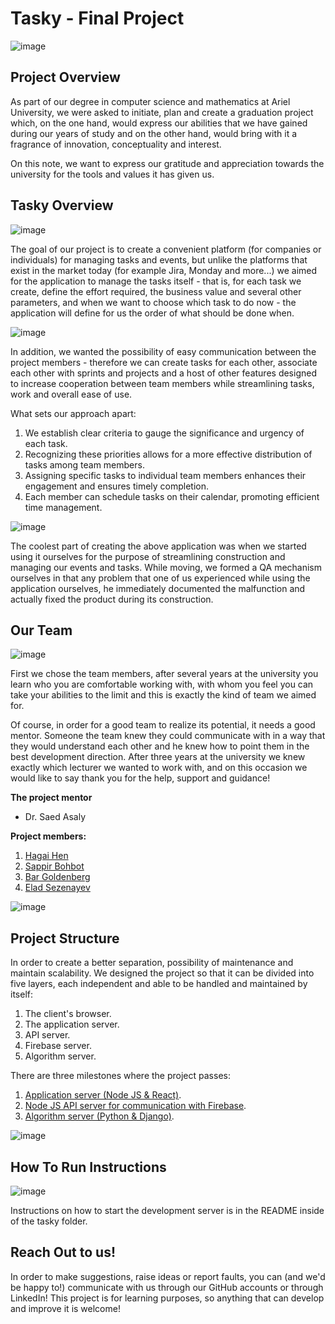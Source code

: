 # Tasky - Final Project

![image]([https://github.com/HagaiHen/Final-Project/assets/92790326/a99099e6-7f0b-42ad-a79e-3adc19c80db9](https://github-production-user-asset-6210df.s3.amazonaws.com/92790326/261790167-a99099e6-7f0b-42ad-a79e-3adc19c80db9.png?X-Amz-Algorithm=AWS4-HMAC-SHA256&X-Amz-Credential=AKIAIWNJYAX4CSVEH53A%2F20230830%2Fus-east-1%2Fs3%2Faws4_request&X-Amz-Date=20230830T084214Z&X-Amz-Expires=300&X-Amz-Signature=a9bfae2eabe5deed390c81bfcebd33ef38c1bb6956e57084ab99246a80917645&X-Amz-SignedHeaders=host&actor_id=76903853&key_id=0&repo_id=586463530))

## Project Overview
As part of our degree in computer science and mathematics at Ariel University, we were asked to initiate, plan and create a graduation project which, on the one hand, would express our abilities that we have gained during our years of study and on the other hand, would bring with it a fragrance of innovation, conceptuality and interest.<br/> 

On this note, we want to express our gratitude and appreciation towards the university for the tools and values it has given us.

## Tasky Overview
![image](https://github.com/HagaiHen/Final-Project/assets/92790326/78191ae6-22aa-4974-b119-5f895d59dc1d)


The goal of our project is to create a convenient platform (for companies or individuals) for managing tasks and events, but unlike the platforms that exist in the market today (for example Jira, Monday and more...) we aimed for the application to manage the tasks itself - that is, for each task we create, define the effort required, the business value and several other parameters, and when we want to choose which task to do now - the application will define for us the order of what should be done when.

![image](https://github.com/HagaiHen/Final-Project/assets/92790326/0a74f5fa-6390-4a9e-95dc-d64e6b7e84c1)


In addition, we wanted the possibility of easy communication between the project members - therefore we can create tasks for each other, associate each other with sprints and projects and a host of other features designed to increase cooperation between team members while streamlining tasks, work and overall ease of use.

What sets our approach apart:

1. We establish clear criteria to gauge the significance and urgency of each task.
2. Recognizing these priorities allows for a more effective distribution of tasks among team members.
3. Assigning specific tasks to individual team members enhances their engagement and ensures timely completion.
4. Each member can schedule tasks on their calendar, promoting efficient time management.

![image](https://github.com/HagaiHen/Final-Project/assets/92790326/09975e02-e7dd-48bf-a353-eca031156dd9)


The coolest part of creating the above application was when we started using it ourselves for the purpose of streamlining construction and managing our events and tasks. While moving, we formed a QA mechanism ourselves in that any problem that one of us experienced while using the application ourselves, he immediately documented the malfunction and actually fixed the product during its construction.

## Our Team

![image](https://github.com/HagaiHen/Final-Project/assets/92790326/5960c402-7ff8-4f01-9019-9a563d5f3712)

First we chose the team members, after several years at the university you learn who you are comfortable working with, with whom you feel you can take your abilities to the limit and this is exactly the kind of team we aimed for.

Of course, in order for a good team to realize its potential, it needs a good mentor. Someone the team knew they could communicate with in a way that they would understand each other and he knew how to point them in the best development direction. After three years at the university we knew exactly which lecturer we wanted to work with, and on this occasion we would like to say thank you for the help, support and guidance!

**The project mentor**
* Dr. Saed Asaly

**Project members:**
1. [Hagai Hen](https://github.com/HagaiHen) <br>
2. [Sappir Bohbot](https://github.com/SappirBo) <br>
3. [Bar Goldenberg](https://github.com/bargoldenberg) <br>
4. [Elad Sezenayev](https://github.com/eladsez)


![image](https://github.com/HagaiHen/Final-Project/assets/92790326/790ae450-5133-4687-a205-2ad2f11bb118)

## Project Structure

In order to create a better separation, possibility of maintenance and maintain scalability. We designed the project so that it can be divided into five layers, each independent and able to be handled and maintained by itself:
1. The client's browser.
2. The application server.
3. API server.
4. Firebase server.
5. Algorithm server.

   
There are three milestones where the project passes:
1. [Application server (Node JS & React)](https://github.com/HagaiHen/Final-Project/tree/main/tasky).
2. [Node JS API server for communication with Firebase](https://github.com/SappirBo/Tasky-API-Server).
3. [Algorithm server (Python & Django)](https://github.com/HagaiHen/Final-Project/tree/main/Algo/Server).

![image](https://github.com/HagaiHen/Final-Project/assets/92790326/60f607f1-7248-4d1f-84af-a198553b3d3b)




## How To Run Instructions  

![image](https://github.com/HagaiHen/Final-Project/assets/92790326/fe92a17d-9315-4fd7-bdea-82eff9c6ce62)

Instructions on how to start the development server is in the README inside of the tasky folder.



## Reach Out to us!

In order to make suggestions, raise ideas or report faults, you can (and we'd be happy to!) communicate with us through our GitHub accounts or through LinkedIn! This project is for learning purposes, so anything that can develop and improve it is welcome!

